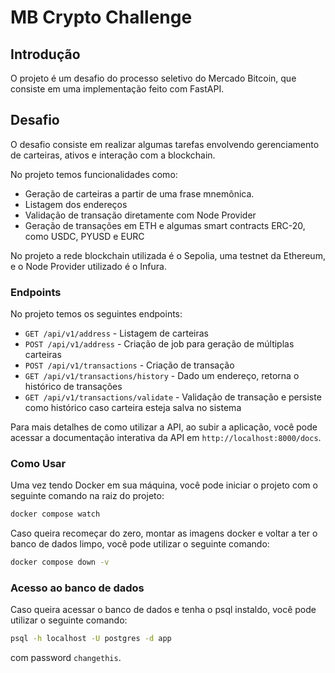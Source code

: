 # MB Crypto Challenge

## Introdução

O projeto é um desafio do processo seletivo do Mercado Bitcoin, que consiste em uma implementação feito com FastAPI.

## Desafio

O desafio consiste em realizar algumas tarefas envolvendo gerenciamento de carteiras, ativos e interação com a blockchain.

No projeto temos funcionalidades como:
- Geração de carteiras a partir de uma frase mnemônica.
- Listagem dos endereços
- Validação de transação diretamente com Node Provider
- Geração de transações em ETH e algumas smart contracts ERC-20, como USDC, PYUSD e EURC

No projeto a rede blockchain utilizada é o Sepolia, uma testnet da Ethereum, e o Node Provider utilizado é o Infura.

### Endpoints

No projeto temos os seguintes endpoints:
- `GET /api/v1/address` - Listagem de carteiras
- `POST /api/v1/address` - Criação de job para geração de múltiplas carteiras
- `POST /api/v1/transactions` - Criação de transação
- `GET /api/v1/transactions/history` - Dado um endereço, retorna o histórico de transações
- `GET /api/v1/transactions/validate` - Validação de transação e persiste como histórico caso carteira esteja salva no sistema

Para mais detalhes de como utilizar a API, ao subir a aplicação, você pode acessar a documentação interativa da API 
em `http://localhost:8000/docs`.

### Como Usar

Uma vez tendo Docker em sua máquina, você pode iniciar o projeto com o seguinte comando na raiz do projeto:

```bash
docker compose watch
```

Caso queira recomeçar do zero, montar as imagens docker e voltar a ter o banco de dados limpo, você pode utilizar o seguinte comando:
```bash
docker compose down -v
```

### Acesso ao banco de dados

Caso queira acessar o banco de dados e tenha o psql instaldo, você pode utilizar o seguinte comando:

```bash
psql -h localhost -U postgres -d app
```

com password `changethis`.
